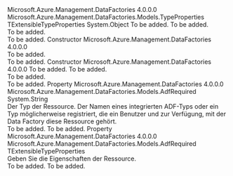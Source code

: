 <Type Name="AdfResourceProperties&lt;TExtensibleTypeProperties,TGenericTypeProperties&gt;" FullName="Microsoft.Azure.Management.DataFactories.Models.AdfResourceProperties&lt;TExtensibleTypeProperties,TGenericTypeProperties&gt;">
  <TypeSignature Language="C#" Value="public abstract class AdfResourceProperties&lt;TExtensibleTypeProperties,TGenericTypeProperties&gt; where TExtensibleTypeProperties : TypeProperties where TGenericTypeProperties : TExtensibleTypeProperties" />
  <TypeSignature Language="ILAsm" Value=".class public auto ansi abstract beforefieldinit AdfResourceProperties`2&lt;(class Microsoft.Azure.Management.DataFactories.Models.TypeProperties) TExtensibleTypeProperties, (!TExtensibleTypeProperties) TGenericTypeProperties&gt; extends System.Object" />
  <TypeSignature Language="DocId" Value="T:Microsoft.Azure.Management.DataFactories.Models.AdfResourceProperties`2" />
  <TypeSignature Language="VB.NET" Value="Public MustInherit Class AdfResourceProperties(Of TExtensibleTypeProperties, TGenericTypeProperties)" />
  <TypeSignature Language="F#" Value="type AdfResourceProperties&lt;'ExtensibleTypeProperties, #'ExtensibleTypeProperties (requires 'ExtensibleTypeProperties :&gt; TypeProperties)&gt; = class" />
  <AssemblyInfo>
    <AssemblyName>Microsoft.Azure.Management.DataFactories</AssemblyName>
    <AssemblyVersion>4.0.0.0</AssemblyVersion>
  </AssemblyInfo>
  <TypeParameters>
    <TypeParameter Name="TExtensibleTypeProperties">
      <Constraints>
        <BaseTypeName>Microsoft.Azure.Management.DataFactories.Models.TypeProperties</BaseTypeName>
      </Constraints>
    </TypeParameter>
    <TypeParameter Name="TGenericTypeProperties">
      <Constraints>
        <BaseTypeName>TExtensibleTypeProperties</BaseTypeName>
      </Constraints>
    </TypeParameter>
  </TypeParameters>
  <Base>
    <BaseTypeName>System.Object</BaseTypeName>
  </Base>
  <Interfaces />
  <Docs>
    <typeparam name="TExtensibleTypeProperties">To be added.</typeparam>
    <typeparam name="TGenericTypeProperties">To be added.</typeparam>
    <summary>To be added.</summary>
    <remarks>To be added.</remarks>
  </Docs>
  <Members>
    <Member MemberName=".ctor">
      <MemberSignature Language="C#" Value="protected AdfResourceProperties ();" />
      <MemberSignature Language="ILAsm" Value=".method familyhidebysig specialname rtspecialname instance void .ctor() cil managed" />
      <MemberSignature Language="DocId" Value="M:Microsoft.Azure.Management.DataFactories.Models.AdfResourceProperties`2.#ctor" />
      <MemberSignature Language="VB.NET" Value="Protected Sub New ()" />
      <MemberType>Constructor</MemberType>
      <AssemblyInfo>
        <AssemblyName>Microsoft.Azure.Management.DataFactories</AssemblyName>
        <AssemblyVersion>4.0.0.0</AssemblyVersion>
      </AssemblyInfo>
      <Parameters />
      <Docs>
        <summary>To be added.</summary>
        <remarks>To be added.</remarks>
      </Docs>
    </Member>
    <Member MemberName=".ctor">
      <MemberSignature Language="C#" Value="protected AdfResourceProperties (TExtensibleTypeProperties properties, string typeName = null);" />
      <MemberSignature Language="ILAsm" Value=".method familyhidebysig specialname rtspecialname instance void .ctor(!TExtensibleTypeProperties properties, string typeName) cil managed" />
      <MemberSignature Language="DocId" Value="M:Microsoft.Azure.Management.DataFactories.Models.AdfResourceProperties`2.#ctor(`0,System.String)" />
      <MemberSignature Language="VB.NET" Value="Protected Sub New (properties As TExtensibleTypeProperties, Optional typeName As String = null)" />
      <MemberSignature Language="F#" Value="new Microsoft.Azure.Management.DataFactories.Models.AdfResourceProperties&lt;'ExtensibleTypeProperties, #'ExtensibleTypeProperties (requires 'ExtensibleTypeProperties :&gt; Microsoft.Azure.Management.DataFactories.Models.TypeProperties)&gt; : 'ExtensibleTypeProperties * string -&gt; Microsoft.Azure.Management.DataFactories.Models.AdfResourceProperties&lt;'ExtensibleTypeProperties, #'ExtensibleTypeProperties (requires 'ExtensibleTypeProperties :&gt; Microsoft.Azure.Management.DataFactories.Models.TypeProperties)&gt;" Usage="new Microsoft.Azure.Management.DataFactories.Models.AdfResourceProperties&lt;'ExtensibleTypeProperties, #'ExtensibleTypeProperties (requires 'ExtensibleTypeProperties :&gt; Microsoft.Azure.Management.DataFactories.Models.TypeProperties)&gt; (properties, typeName)" />
      <MemberType>Constructor</MemberType>
      <AssemblyInfo>
        <AssemblyName>Microsoft.Azure.Management.DataFactories</AssemblyName>
        <AssemblyVersion>4.0.0.0</AssemblyVersion>
      </AssemblyInfo>
      <Parameters>
        <Parameter Name="properties" Type="TExtensibleTypeProperties" />
        <Parameter Name="typeName" Type="System.String" />
      </Parameters>
      <Docs>
        <param name="properties">To be added.</param>
        <param name="typeName">To be added.</param>
        <summary>To be added.</summary>
        <remarks>To be added.</remarks>
      </Docs>
    </Member>
    <Member MemberName="Type">
      <MemberSignature Language="C#" Value="public string Type { get; }" />
      <MemberSignature Language="ILAsm" Value=".property instance string Type" />
      <MemberSignature Language="DocId" Value="P:Microsoft.Azure.Management.DataFactories.Models.AdfResourceProperties`2.Type" />
      <MemberSignature Language="VB.NET" Value="Public ReadOnly Property Type As String" />
      <MemberSignature Language="F#" Value="member this.Type : string" Usage="Microsoft.Azure.Management.DataFactories.Models.AdfResourceProperties&lt;'ExtensibleTypeProperties, #'ExtensibleTypeProperties (requires 'ExtensibleTypeProperties :&gt; Microsoft.Azure.Management.DataFactories.Models.TypeProperties)&gt;.Type" />
      <MemberType>Property</MemberType>
      <AssemblyInfo>
        <AssemblyName>Microsoft.Azure.Management.DataFactories</AssemblyName>
        <AssemblyVersion>4.0.0.0</AssemblyVersion>
      </AssemblyInfo>
      <Attributes>
        <Attribute>
          <AttributeName>Microsoft.Azure.Management.DataFactories.Models.AdfRequired</AttributeName>
        </Attribute>
      </Attributes>
      <ReturnValue>
        <ReturnType>System.String</ReturnType>
      </ReturnValue>
      <Docs>
        <summary>
            Der Typ der Ressource. Der Namen eines integrierten ADF-Typs oder ein Typ möglicherweise registriert, die ein Benutzer und zur Verfügung, mit der Data Factory diese Ressource gehört.
            </summary>
        <value>To be added.</value>
        <remarks>To be added.</remarks>
      </Docs>
    </Member>
    <Member MemberName="TypeProperties">
      <MemberSignature Language="C#" Value="public TExtensibleTypeProperties TypeProperties { get; set; }" />
      <MemberSignature Language="ILAsm" Value=".property instance !TExtensibleTypeProperties TypeProperties" />
      <MemberSignature Language="DocId" Value="P:Microsoft.Azure.Management.DataFactories.Models.AdfResourceProperties`2.TypeProperties" />
      <MemberSignature Language="VB.NET" Value="Public Property TypeProperties As TExtensibleTypeProperties" />
      <MemberSignature Language="F#" Value="member this.TypeProperties : 'ExtensibleTypeProperties with get, set" Usage="Microsoft.Azure.Management.DataFactories.Models.AdfResourceProperties&lt;'ExtensibleTypeProperties, #'ExtensibleTypeProperties (requires 'ExtensibleTypeProperties :&gt; Microsoft.Azure.Management.DataFactories.Models.TypeProperties)&gt;.TypeProperties" />
      <MemberType>Property</MemberType>
      <AssemblyInfo>
        <AssemblyName>Microsoft.Azure.Management.DataFactories</AssemblyName>
        <AssemblyVersion>4.0.0.0</AssemblyVersion>
      </AssemblyInfo>
      <Attributes>
        <Attribute>
          <AttributeName>Microsoft.Azure.Management.DataFactories.Models.AdfRequired</AttributeName>
        </Attribute>
      </Attributes>
      <ReturnValue>
        <ReturnType>TExtensibleTypeProperties</ReturnType>
      </ReturnValue>
      <Docs>
        <summary>
            Geben Sie die Eigenschaften der Ressource. 
            </summary>
        <value>To be added.</value>
        <remarks>To be added.</remarks>
      </Docs>
    </Member>
  </Members>
</Type>
